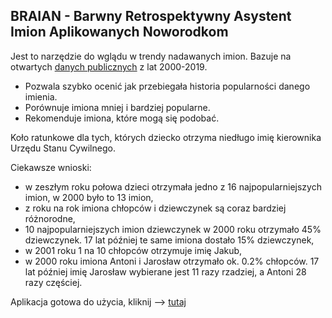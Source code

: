 ## BRAIAN - Barwny Retrospektywny Asystent Imion Aplikowanych Noworodkom

Jest to narzędzie do wglądu w trendy nadawanych imion. Bazuje na otwartych [danych publicznych](https://dane.gov.pl/dataset/219) z lat 2000-2019.

* Pozwala szybko ocenić jak przebiegała historia popularności danego imienia.
* Porównuje imiona mniej i bardziej popularne.
* Rekomenduje imiona, które mogą się podobać.

Koło ratunkowe dla tych, których dziecko otrzyma niedługo imię kierownika Urzędu Stanu Cywilnego.

Ciekawsze wnioski:

- w zeszłym roku połowa dzieci otrzymała jedno z 16 najpopularniejszych imion, w 2000 było to 13 imion,
- z roku na rok imiona chłopców i dziewczynek są coraz bardziej różnorodne,
- 10 najpopularniejszych imion dziewczynek w 2000 roku otrzymało 45% dziewczynek. 17 lat później te same imiona dostało 15% dziewczynek,
- w 2001 roku 1 na 10 chłopców otrzymuje imię Jakub,
- w 2000 roku imiona Antoni i Jarosław otrzymało ok. 0.2% chłopców. 17 lat później imię Jarosław wybierane jest 11 razy rzadziej, a Antoni 28 razy częściej.


Aplikacja gotowa do użycia, kliknij --> [tutaj](https://katsob.shinyapps.io/braian/)


